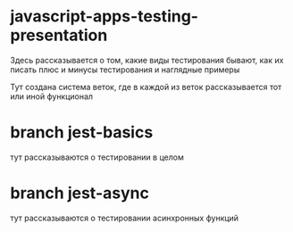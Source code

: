 # javascript-apps-testing-presentation

Здесь рассказывается о том, какие виды тестирования бывают, как их писать
плюс и минусы тестирования и наглядные примеры

Тут создана система веток, где в каждой из веток рассказывается тот или иной функционал

# branch jest-basics

тут рассказываются о тестировании в целом

# branch jest-async

тут рассказываются о тестировании асинхронных функций
